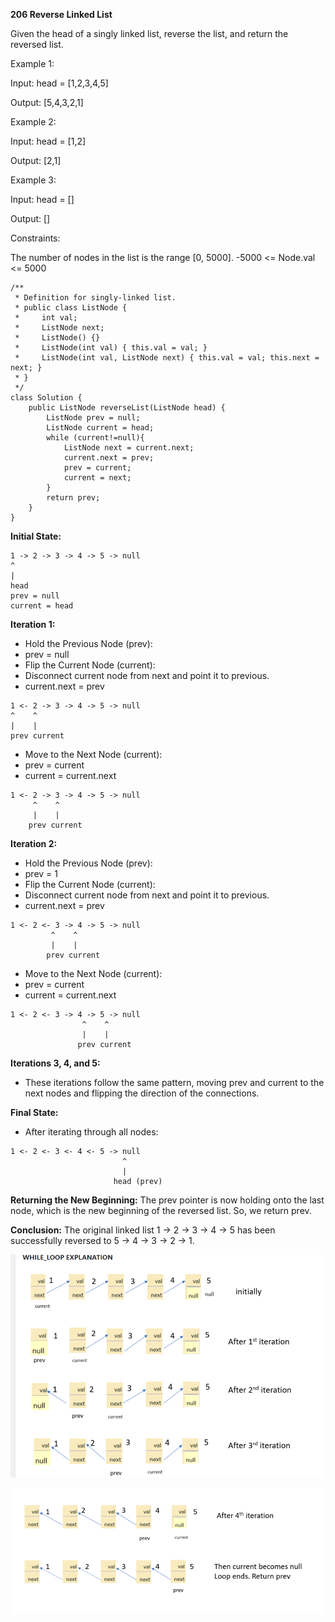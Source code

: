 **206 Reverse Linked List**

Given the head of a singly linked list, reverse the list, and return the reversed list.

Example 1:

Input: head = [1,2,3,4,5]

Output: [5,4,3,2,1]

Example 2:

Input: head = [1,2]

Output: [2,1]

Example 3:

Input: head = []

Output: []
 
Constraints:

The number of nodes in the list is the range [0, 5000].
-5000 <= Node.val <= 5000

```
/**
 * Definition for singly-linked list.
 * public class ListNode {
 *     int val;
 *     ListNode next;
 *     ListNode() {}
 *     ListNode(int val) { this.val = val; }
 *     ListNode(int val, ListNode next) { this.val = val; this.next = next; }
 * }
 */
class Solution {
    public ListNode reverseList(ListNode head) {
        ListNode prev = null;
        ListNode current = head; 
        while (current!=null){
            ListNode next = current.next; 
            current.next = prev; 
            prev = current; 
            current = next; 
        }
        return prev;
    }
}
```
**Initial State:**
```
1 -> 2 -> 3 -> 4 -> 5 -> null
^
|
head
prev = null
current = head
```
**Iteration 1:**
- Hold the Previous Node (prev):
- prev = null
- Flip the Current Node (current):
- Disconnect current node from next and point it to previous.
- current.next = prev
```
1 <- 2 -> 3 -> 4 -> 5 -> null
^    ^
|    |
prev current
```
- Move to the Next Node (current):
- prev = current
- current = current.next
```
1 <- 2 -> 3 -> 4 -> 5 -> null
     ^    ^
     |    |
    prev current
```
**Iteration 2:**
- Hold the Previous Node (prev):
- prev = 1
- Flip the Current Node (current):
- Disconnect current node from next and point it to previous.
- current.next = prev
```
1 <- 2 <- 3 -> 4 -> 5 -> null
         ^    ^
         |    |
        prev current
```
- Move to the Next Node (current):
- prev = current
- current = current.next
```
1 <- 2 <- 3 -> 4 -> 5 -> null
                ^    ^
                |    |
               prev current
```
**Iterations 3, 4, and 5:**
- These iterations follow the same pattern, moving prev and current to the next nodes and flipping the direction of the connections.

**Final State:**
- After iterating through all nodes:
```
1 <- 2 <- 3 <- 4 <- 5 -> null
                         ^
                         |
                       head (prev)
```
**Returning the New Beginning:**
The prev pointer is now holding onto the last node, which is the new beginning of the reversed list. So, we return prev.

**Conclusion:**
The original linked list 1 -> 2 -> 3 -> 4 -> 5 has been successfully reversed to 5 -> 4 -> 3 -> 2 -> 1.

![Image1](../Images/reverseimage1.png)

![Image1](../Images/reverseimage2.png)

